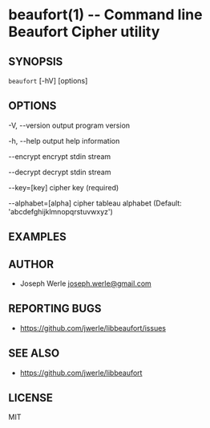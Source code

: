 beaufort(1) -- Command line Beaufort Cipher utility
=================================

## SYNOPSIS

`beaufort` [-hV] [options]

## OPTIONS

  -V, --version
      output program version

  -h, --help
      output help information

  --encrypt
      encrypt stdin stream

  --decrypt
      decrypt stdin stream

  --key=[key]
      cipher key (required)

  --alphabet=[alpha]
    cipher tableau alphabet (Default: 'abcdefghijklmnopqrstuvwxyz')

## EXAMPLES


## AUTHOR

  - Joseph Werle <joseph.werle@gmail.com>

## REPORTING BUGS

  - <https://github.com/jwerle/libbeaufort/issues>

## SEE ALSO

  - <https://github.com/jwerle/libbeaufort>

## LICENSE

MIT
